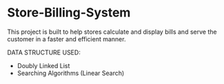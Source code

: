 # Store-Billing-System

This project is built to help stores calculate and display bills and serve the customer in a faster and efficient manner.

DATA STRUCTURE USED:
- Doubly Linked List
- Searching Algorithms (Linear Search)
